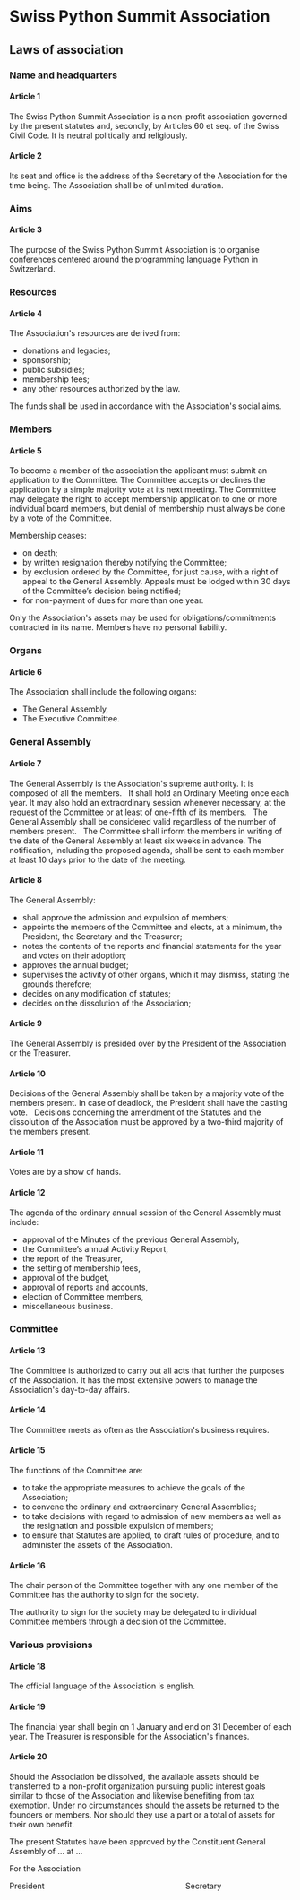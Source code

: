 Swiss Python Summit Association
=================================

Laws of association
-----------------------

### Name and headquarters

#### Article 1 

The Swiss Python Summit Association is a non-profit association governed by the present statutes and, secondly, 
by Articles 60 et seq. of the Swiss Civil Code. It is neutral politically and religiously.

#### Article 2

Its seat and office is the address of the Secretary of the Association for the time being. 
The Association shall be of unlimited duration. 

### Aims

#### Article 3 

The purpose of the Swiss Python Summit Association is to organise conferences centered around the programming 
language Python in Switzerland.

### Resources

#### Article 4 

The Association's resources are derived from:

* donations and legacies; 
* sponsorship; 
* public subsidies; 
* membership fees; 
* any other resources authorized by the law. 

The funds shall be used in accordance with the Association's social aims.

### Members

#### Article 5

To become a member of the association the applicant must submit an application to the Committee. 
The Committee accepts or declines the application by a simple majority vote at its next meeting. 
The Committee may delegate the right to accept membership application to one or more individual board members, 
but denial of membership must always be done by a vote of the Committee.

Membership ceases:

* on death;
* by written resignation thereby notifying the Committee;
* by exclusion ordered by the Committee, for just cause, with a right of appeal to the General Assembly. Appeals must be lodged within 30 days of the Committee’s decision being notified;
* for non-payment of dues for more than one year.

Only the Association's assets may be used for obligations/commitments contracted in its name. Members have no personal liability.

### Organs

#### Article 6 

The Association shall include the following organs:

* The General Assembly,
* The Executive Committee.

### General Assembly

#### Article 7 

The General Assembly is the Association's supreme authority. It is composed of all the members.
 
It shall hold an Ordinary Meeting once each year. It may also hold an extraordinary session whenever necessary, 
at the request of the Committee or at least of one-fifth of its members.
 
The General Assembly shall be considered valid regardless of the number of members present.
 
The Committee shall inform the members in writing of the date of the General Assembly at least 
six weeks in advance. The notification, including the proposed agenda, shall be sent to each member at 
least 10 days prior to the date of the meeting.

#### Article 8

The General Assembly:

* shall approve the admission and expulsion of members;
* appoints the members of the Committee and elects, at a minimum, the President, the Secretary and the Treasurer;
* notes the contents of the reports and financial statements for the year and votes on their adoption;
* approves the annual budget;
* supervises the activity of other organs, which it may dismiss, stating the grounds therefore;
* decides on any modification of statutes;
* decides on the dissolution of the Association;

#### Article 9

The General Assembly is presided over by the President of the Association or the Treasurer.

#### Article 10 

Decisions of the General Assembly shall be taken by a majority vote of the members present. In case of deadlock, the President shall have the casting vote.
 
Decisions concerning the amendment of the Statutes and the dissolution of the Association must be approved by a two-third majority of the members present.

#### Article 11

Votes are by a show of hands.  

#### Article 12

The agenda of the ordinary annual session of the General Assembly must include:

* approval of the Minutes of the previous General Assembly, 
* the Committee’s annual Activity Report,
* the report of the Treasurer,
* the setting of membership fees, 
* approval of the budget, 
* approval of reports and accounts, 
* election of Committee members,
* miscellaneous business.

### Committee

#### Article 13

The Committee is authorized to carry out all acts that further the purposes of the Association. 
It has the most extensive powers to manage the Association's day-to-day affairs. 

#### Article 14 

The Committee meets as often as the Association's business requires.

#### Article 15

The functions of the Committee are:

* to take the appropriate measures to achieve the goals of the Association; 
* to convene the ordinary and extraordinary General Assemblies; 
* to take decisions with regard to admission of new members as well as the resignation and possible expulsion of members; 
* to ensure that Statutes are applied, to draft rules of procedure, and to administer the assets of the Association.

#### Article 16

The chair person of the Committee together with any one member of the Committee has the authority to sign for the society. 

The authority to sign for the society may be delegated to individual Committee members through a decision of the Committee.

### Various provisions

#### Article 18

The official language of the Association is english.

#### Article 19

The financial year shall begin on 1 January and end on 31 December of each year. 
The Treasurer is responsible for the Association's finances. 

#### Article 20

Should the Association be dissolved, the available assets should be transferred to a non-profit organization 
pursuing public interest goals similar to those of the Association and likewise benefiting from tax exemption. Under no circumstances should the assets be returned to the founders or members. Nor should they use a part or a total of assets for their own benefit. 

The present Statutes have been approved by the Constituent General Assembly of ... at ...

For the Association

President                                                                Secretary 
